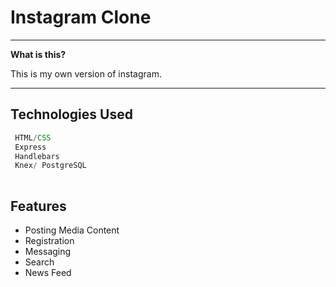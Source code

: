 # Instagram Clone


----

**What is this?** 

This is my own version of instagram.

---


## Technologies Used

```js
 HTML/CSS
 Express
 Handlebars
 Knex/ PostgreSQL
 
```


## Features

  * Posting Media Content
  * Registration
  * Messaging
  * Search
  * News Feed
